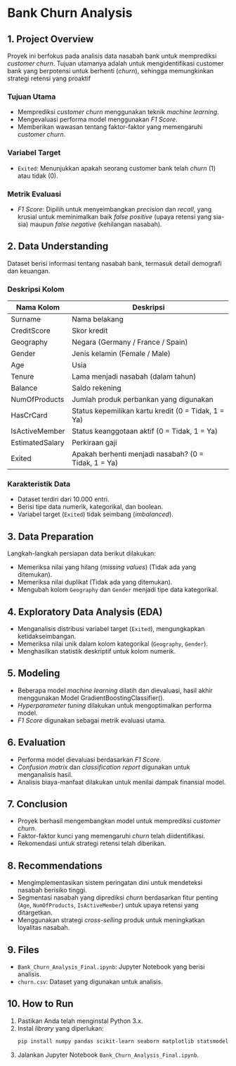 # Bank Churn Analysis

## 1. Project Overview

Proyek ini berfokus pada analisis data nasabah bank untuk memprediksi *customer churn*. Tujuan utamanya adalah untuk mengidentifikasi customer bank yang berpotensi untuk berhenti (*churn*), sehingga memungkinkan strategi retensi yang proaktif

### Tujuan Utama

-   Memprediksi *customer churn* menggunakan teknik *machine learning*.
-   Mengevaluasi performa model menggunakan *F1 Score*.
-   Memberikan wawasan tentang faktor-faktor yang memengaruhi *customer churn*.

### Variabel Target

-   `Exited`: Menunjukkan apakah seorang customer bank telah *churn* (1) atau tidak (0).

### Metrik Evaluasi

-   *F1 Score*: Dipilih untuk menyeimbangkan *precision* dan *recall*, yang krusial untuk meminimalkan baik *false positive* (upaya retensi yang sia-sia) maupun *false negative* (kehilangan nasabah).

## 2. Data Understanding

Dataset berisi informasi tentang nasabah bank, termasuk detail demografi dan keuangan.

### Deskripsi Kolom

| Nama Kolom       | Deskripsi                                               |
| ------------------ | --------------------------------------------------------- |
| Surname          | Nama belakang                                           |
| CreditScore      | Skor kredit                                             |
| Geography        | Negara (Germany / France / Spain)                         |
| Gender           | Jenis kelamin (Female / Male)                             |
| Age              | Usia                                                    |
| Tenure           | Lama menjadi nasabah (dalam tahun)                      |
| Balance          | Saldo rekening                                          |
| NumOfProducts    | Jumlah produk perbankan yang digunakan                  |
| HasCrCard        | Status kepemilikan kartu kredit (0 = Tidak, 1 = Ya)     |
| IsActiveMember   | Status keanggotaan aktif (0 = Tidak, 1 = Ya)            |
| EstimatedSalary  | Perkiraan gaji                                          |
| Exited           | Apakah berhenti menjadi nasabah? (0 = Tidak, 1 = Ya)    |

### Karakteristik Data

-   Dataset terdiri dari 10.000 entri.
-   Berisi tipe data numerik, kategorikal, dan boolean.
-   Variabel target (`Exited`) tidak seimbang (*imbalanced*).

## 3. Data Preparation

Langkah-langkah persiapan data berikut dilakukan:

-   Memeriksa nilai yang hilang (*missing values*) (Tidak ada yang ditemukan).
-   Memeriksa nilai duplikat (Tidak ada yang ditemukan).
-   Mengubah kolom `Geography` dan `Gender` menjadi tipe data kategorikal.

## 4. Exploratory Data Analysis (EDA)

-   Menganalisis distribusi variabel target (`Exited`), mengungkapkan ketidakseimbangan.
-   Memeriksa nilai unik dalam kolom kategorikal (`Geography`, `Gender`).
-   Menghasilkan statistik deskriptif untuk kolom numerik.

## 5. Modeling

-   Beberapa model *machine learning* dilatih dan dievaluasi, hasil akhir menggunakan Model GradientBoostingClassifier().
-   *Hyperparameter tuning* dilakukan untuk mengoptimalkan performa model.
-   *F1 Score* digunakan sebagai metrik evaluasi utama.

## 6. Evaluation

-   Performa model dievaluasi berdasarkan *F1 Score*.
-   *Confusion matrix* dan *classification report* digunakan untuk menganalisis hasil.
-   Analisis biaya-manfaat dilakukan untuk menilai dampak finansial model.

## 7. Conclusion

-   Proyek berhasil mengembangkan model untuk memprediksi *customer churn*.
-   Faktor-faktor kunci yang memengaruhi *churn* telah diidentifikasi.
-   Rekomendasi untuk strategi retensi telah diberikan.

## 8. Recommendations

-   Mengimplementasikan sistem peringatan dini untuk mendeteksi nasabah berisiko tinggi.
-   Segmentasi nasabah yang diprediksi *churn* berdasarkan fitur penting (`Age`, `NumOfProducts`, `IsActiveMember`) untuk upaya retensi yang ditargetkan.
-   Menggunakan strategi *cross-selling* produk untuk meningkatkan loyalitas nasabah.

## 9. Files

-   `Bank_Churn_Analysis_Final.ipynb`: Jupyter Notebook yang berisi analisis.
-   `churn.csv`: Dataset yang digunakan untuk analisis.

## 10. How to Run

1.  Pastikan Anda telah menginstal Python 3.x.
2.  Instal *library* yang diperlukan:
    ```bash
    pip install numpy pandas scikit-learn seaborn matplotlib statsmodels imbalanced-learn category_encoders xgboost
    ```
3.  Jalankan Jupyter Notebook `Bank_Churn_Analysis_Final.ipynb`.
